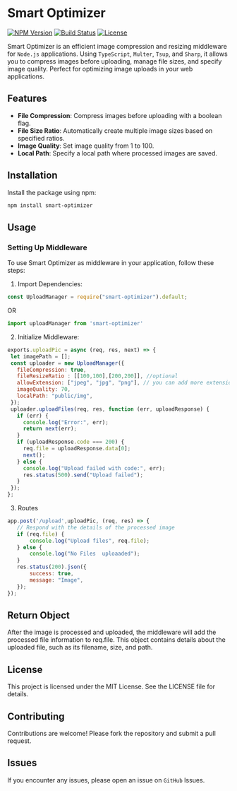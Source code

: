 # Smart Optimizer

[![NPM Version](https://img.shields.io/npm/v/smart-optimizer.svg)](https://www.npmjs.com/package/smart-optimizer)
[![Build Status](https://img.shields.io/travis/com/your-username/smart-optimizer.svg)](https://travis-ci.com/your-username/smart-optimizer)
[![License](https://img.shields.io/badge/license-MIT-blue.svg)](LICENSE)

Smart Optimizer is an efficient image compression and resizing middleware for `Node.js` applications. Using `TypeScript`, `Multer`, `Tsup`, and `Sharp`, it allows you to compress images before uploading, manage file sizes, and specify image quality. Perfect for optimizing image uploads in your web applications.

## Features

- **File Compression**: Compress images before uploading with a boolean flag.
- **File Size Ratio**: Automatically create multiple image sizes based on specified ratios.
- **Image Quality**: Set image quality from 1 to 100.
- **Local Path**: Specify a local path where processed images are saved.

## Installation

Install the package using npm:

```bash
npm install smart-optimizer
```

## Usage

### Setting Up Middleware

To use Smart Optimizer as middleware in your application, follow these steps:

1. Import Dependencies:

 ```javascript
 const UploadManager = require("smart-optimizer").default;
 ```
 OR

 ```javascript
 import uploadManager from 'smart-optimizer'
 ```

2. Initialize Middleware:

 ```javascript 
 exports.uploadPic = async (req, res, next) => {
  let imagePath = [];
  const uploader = new UploadManager({
    fileCompression: true,
    fileResizeRatio : [[100,100],[200,200]], //optional
    allowExtension: ["jpeg", "jpg", "png"], // you can add more extension also.
    imageQuality: 70,
    localPath: "public/img", 
  });
  uploader.uploadFiles(req, res, function (err, uploadResponse) {
    if (err) {
      console.log("Error:", err);
      return next(err);
    }
    if (uploadResponse.code === 200) {
      req.file = uploadResponse.data[0];
      next();
    } else {
      console.log("Upload failed with code:", err);
      res.status(500).send("Upload failed");
    }
  });
};
 ```

3. Routes

 ```javascript
 app.post('/upload',uploadPic, (req, res) => {
    // Respond with the details of the processed image
    if (req.file) {
        console.log("Upload files", req.file);
    } else {
        console.log("No Files  uploaaded");
    }
    res.status(200).json({
        success: true,
        message: "Image",
    });
 });

 ```

## Return Object

After the image is processed and uploaded, the middleware will add the processed file information to req.file. This object contains details about the uploaded file, such as its filename, size, and path.

## License

This project is licensed under the MIT License. See the LICENSE file for details.

## Contributing

Contributions are welcome! Please fork the repository and submit a pull request.

## Issues

If you encounter any issues, please open an issue on `GitHub` Issues.